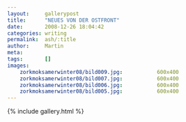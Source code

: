 ```yaml
---
layout:     gallerypost
title:      "NEUES VON DER OSTFRONT"
date:       2008-12-26 18:04:42
categories: writing
permalink:  ash/:title
author:     Martin
meta:
tags:       []
images:
    zorkmoksamerwinter08/bild009.jpg:           600x400
    zorkmoksamerwinter08/bild007.jpg:           600x400
    zorkmoksamerwinter08/bild006.jpg:           600x400
    zorkmoksamerwinter08/bild005.jpg:           600x400
---
```


{% include gallery.html %}
